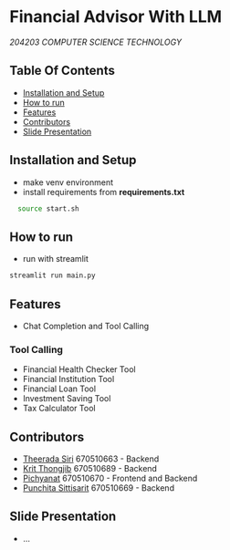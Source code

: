 # Financial Advisor With LLM
*204203 COMPUTER SCIENCE TECHNOLOGY*
## Table Of Contents
- [Installation and Setup](#installation-and-setup)
- [How to run](#how-to-run)
- [Features](#features)
- [Contributors](#contributors)
- [Slide Presentation](#slide-presentation)
## Installation and Setup
  - make venv environment
  - install requirements from **requirements.txt**
  ```sh
    source start.sh
  ```
## How to run
  - run with streamlit
  ```sh
  streamlit run main.py
  ```
## Features
 - Chat Completion and Tool Calling
### Tool Calling
- Financial Health Checker Tool
- Financial Institution Tool
- Financial Loan Tool
- Investment Saving Tool
- Tax Calculator Tool
## Contributors
 *  [Theerada Siri](https://github.com/Cellul4r) 670510663 - Backend
 * [Krit Thongjib](https://github.com/Not-Tan) 670510689 - Backend 
 * [Pichyanat](https://github.com/Fres26) 670510670 - Frontend and Backend
 * [Punchita Sittisarit](https://github.com/q28jes) 670510669 - Backend
## Slide Presentation
  - ...
